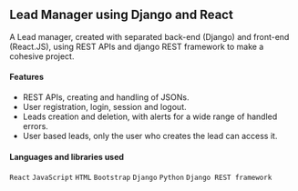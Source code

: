 ## Lead Manager using Django and React
A Lead manager, created with separated back-end (Django) and front-end (React.JS), using REST APIs and django REST framework to make a cohesive project.

#### Features
- REST APIs, creating and handling of JSONs.
- User registration, login, session and logout.
- Leads creation and deletion, with alerts for a wide range of handled errors.
- User based leads, only the user who creates the lead can access it.

#### Languages and libraries used
`React` `JavaScript` `HTML` `Bootstrap` `Django` `Python` `Django REST framework`
